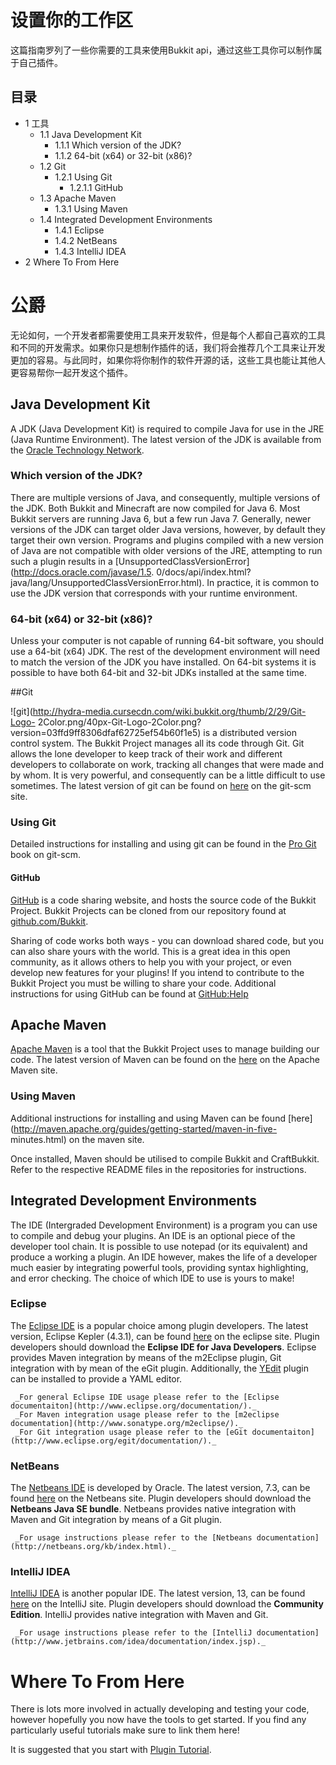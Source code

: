# 设置你的工作区

这篇指南罗列了一些你需要的工具来使用Bukkit api，通过这些工具你可以制作属于自己插件。

## 目录

  * 1 工具
    * 1.1 Java Development Kit
      * 1.1.1 Which version of the JDK?
      * 1.1.2 64-bit (x64) or 32-bit (x86)?
    * 1.2 Git
      * 1.2.1 Using Git
        * 1.2.1.1 GitHub
    * 1.3 Apache Maven
      * 1.3.1 Using Maven
    * 1.4 Integrated Development Environments
      * 1.4.1 Eclipse
      * 1.4.2 NetBeans
      * 1.4.3 IntelliJ IDEA
  * 2 Where To From Here

# 公爵

无论如何，一个开发者都需要使用工具来开发软件，但是每个人都自己喜欢的工具和不同的开发需求。如果你只是想制作插件的话，我们将会推荐几个工具来让开发更加的容易。与此同时，如果你将你制作的软件开源的话，这些工具也能让其他人更容易帮你一起开发这个插件。

## Java Development Kit

A JDK (Java Development Kit) is required to compile Java for use in the JRE
(Java Runtime Environment). The latest version of the JDK is available from
the [Oracle Technology
Network](http://www.oracle.com/technetwork/java/javase/downloads/index.html).

### Which version of the JDK?

There are multiple versions of Java, and consequently, multiple versions of
the JDK. Both Bukkit and Minecraft are now compiled for Java 6. Most Bukkit
servers are running Java 6, but a few run Java 7. Generally, newer versions of
the JDK can target older Java versions, however, by default they target their
own version. Programs and plugins compiled with a new version of Java are not
compatible with older versions of the JRE, attempting to run such a plugin
results in a [UnsupportedClassVersionError](http://docs.oracle.com/javase/1.5.
0/docs/api/index.html?java/lang/UnsupportedClassVersionError.html). In
practice, it is common to use the JDK version that corresponds with your
runtime environment.

### 64-bit (x64) or 32-bit (x86)?

Unless your computer is not capable of running 64-bit software, you should use
a 64-bit (x64) JDK. The rest of the development environment will need to match
the version of the JDK you have installed. On 64-bit systems it is possible to
have both 64-bit and 32-bit JDKs installed at the same time.

##Git

![git](http://hydra-media.cursecdn.com/wiki.bukkit.org/thumb/2/29/Git-Logo-
2Color.png/40px-Git-Logo-2Color.png?version=03ffd9ff8306dfaf62725ef54b60f1e5)
is a distributed version control system. The Bukkit Project manages all its
code through Git. Git allows the lone developer to keep track of their work
and different developers to collaborate on work, tracking all changes that
were made and by whom. It is very powerful, and consequently can be a little
difficult to use sometimes. The latest version of git can be found on
[here](http://git-scm.com/download) on the git-scm site.

### Using Git

Detailed instructions for installing and using git can be found in the [Pro
Git](http://git-scm.com/book) book on git-scm.

#### GitHub

[GitHub](https://github.com) is a code sharing website, and hosts the source
code of the Bukkit Project. Bukkit Projects can be cloned from our repository
found at [github.com/Bukkit](http://github.com/Bukkit).

Sharing of code works both ways - you can download shared code, but you can
also share yours with the world. This is a great idea in this open community,
as it allows others to help you with your project, or even develop new
features for your plugins! If you intend to contribute to the Bukkit Project
you must be willing to share your code. Additional instructions for using
GitHub can be found at [GitHub:Help](https://help.github.com/)

## Apache Maven

[Apache Maven](http://maven.apache.org) is a tool that the Bukkit Project uses
to manage building our code. The latest version of Maven can be found on the
[here](http://maven.apache.org/download.html) on the Apache Maven site.

### Using Maven

Additional instructions for installing and using Maven can be found
[here](http://maven.apache.org/guides/getting-started/maven-in-five-
minutes.html) on the maven site.

Once installed, Maven should be utilised to compile Bukkit and CraftBukkit.
Refer to the respective README files in the repositories for instructions.

## Integrated Development Environments

The IDE (Intergraded Development Environment) is a program you can use to
compile and debug your plugins. An IDE is an optional piece of the developer
tool chain. It is possible to use notepad (or its equivalent) and produce a
working a plugin. An IDE however, makes the life of a developer much easier by
integrating powerful tools, providing syntax highlighting, and error checking.
The choice of which IDE to use is yours to make!

### Eclipse

The [Eclipse IDE](http://www.eclipse.org/) is a popular choice among plugin
developers. The latest version, Eclipse Kepler (4.3.1), can be found
[here](http://www.eclipse.org/downloads/packages/) on the eclipse site. Plugin
developers should download the **Eclipse IDE for Java Developers**. Eclipse
provides Maven integration by means of the m2Eclipse plugin, Git integration
with by mean of the eGit plugin. Additionally, the
[YEdit](http://code.google.com/p/yedit/) plugin can be installed to provide a
YAML editor.

     _For general Eclipse IDE usage please refer to the [Eclipse documentaiton](http://www.eclipse.org/documentation/)._
     _For Maven integration usage please refer to the [m2eclipse documentation](http://www.sonatype.org/m2eclipse/)._
     _For Git integration usage please refer to the [eGit documentaiton](http://www.eclipse.org/egit/documentation/)._

### NetBeans

The [Netbeans IDE](http://netbeans.org/) is developed by Oracle. The latest
version, 7.3, can be found [here](http://netbeans.org/downloads/) on the
Netbeans site. Plugin developers should download the **Netbeans Java SE
bundle**. Netbeans provides native integration with Maven and Git integration
by means of a Git plugin.

     _For usage instructions please refer to the [Netbeans documentation](http://netbeans.org/kb/index.html)._

### IntelliJ IDEA

[IntelliJ IDEA](http://www.jetbrains.com/idea/) is another popular IDE. The
latest version, 13, can be found
[here](http://www.jetbrains.com/idea/download/index.html) on the IntelliJ
site. Plugin developers should download the **Community Edition**. IntelliJ
provides native integration with Maven and Git.

     _For usage instructions please refer to the [IntelliJ documentation](http://www.jetbrains.com/idea/documentation/index.jsp)._

# Where To From Here

There is lots more involved in actually developing and testing your code,
however hopefully you now have the tools to get started. If you find any
particularly useful tutorials make sure to link them here!

It is suggested that you start with [Plugin Tutorial](/Plugin_Tutorial).